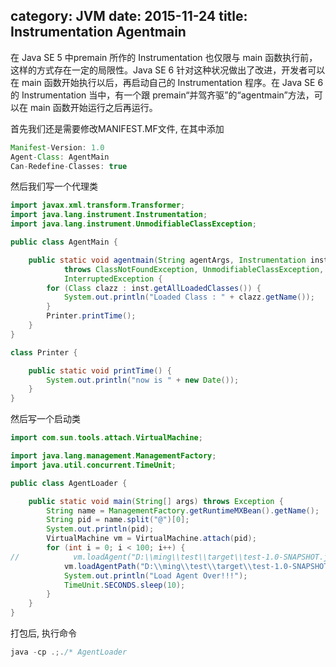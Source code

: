 category: JVM
date: 2015-11-24
title: Instrumentation Agentmain
---

在 Java SE 5 中premain 所作的 Instrumentation 也仅限与 main 函数执行前，这样的方式存在一定的局限性。Java SE 6 针对这种状况做出了改进，开发者可以在 main 函数开始执行以后，再启动自己的 Instrumentation 程序。在 Java SE 6 的 Instrumentation 当中，有一个跟 premain“并驾齐驱”的“agentmain”方法，可以在 main 函数开始运行之后再运行。

首先我们还是需要修改MANIFEST.MF文件, 在其中添加
```java
Manifest-Version: 1.0
Agent-Class: AgentMain
Can-Redefine-Classes: true
```

然后我们写一个代理类
```java
import javax.xml.transform.Transformer;
import java.lang.instrument.Instrumentation;
import java.lang.instrument.UnmodifiableClassException;

public class AgentMain {

    public static void agentmain(String agentArgs, Instrumentation inst)
            throws ClassNotFoundException, UnmodifiableClassException,
            InterruptedException {
        for (Class clazz : inst.getAllLoadedClasses()) {
            System.out.println("Loaded Class : " + clazz.getName());
        }
        Printer.printTime();
    }
}

class Printer {

    public static void printTime() {
        System.out.println("now is " + new Date());
    }
}
```
然后写一个启动类
```java
import com.sun.tools.attach.VirtualMachine;

import java.lang.management.ManagementFactory;
import java.util.concurrent.TimeUnit;

public class AgentLoader {

    public static void main(String[] args) throws Exception {
        String name = ManagementFactory.getRuntimeMXBean().getName();
        String pid = name.split("@")[0];
        System.out.println(pid);
        VirtualMachine vm = VirtualMachine.attach(pid);
        for (int i = 0; i < 100; i++) {
//            vm.loadAgent("D:\\ming\\test\\target\\test-1.0-SNAPSHOT.jar");
            vm.loadAgentPath("D:\\ming\\test\\target\\test-1.0-SNAPSHOT.jar");
            System.out.println("Load Agent Over!!!");
            TimeUnit.SECONDS.sleep(10);
        }
    }
}
```
打包后, 执行命令
```java
java -cp .;./* AgentLoader
```
